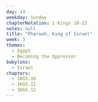 ```yaml
---
day: 14
weekday: Sunday
chapterNotation: 1 Kings 10-12
notes: null
title: "Pharoah, King of Israel"
week: 3
themes:
  - Egypt
  - Becoming the Oppressor
babylons:
  - Israel
chapters:
  - 1KGS.10
  - 1KGS.11
  - 1KGS.12
---
```

